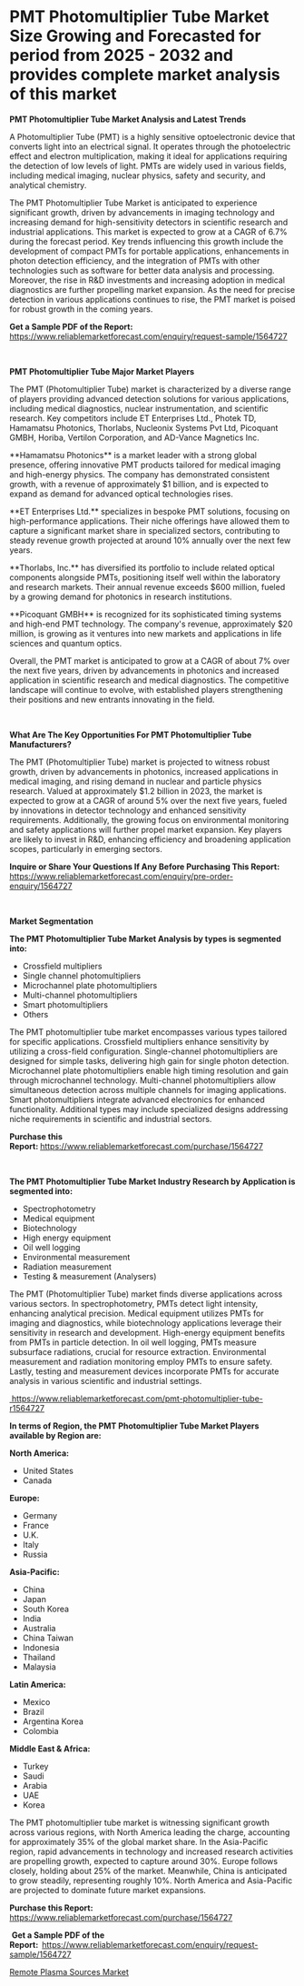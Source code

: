 <p><h1>PMT Photomultiplier Tube Market Size Growing and Forecasted for period from 2025 - 2032 and provides complete market analysis of this market</h1></p><p><strong>PMT Photomultiplier Tube Market Analysis and Latest Trends</strong></p>
<p><p>A Photomultiplier Tube (PMT) is a highly sensitive optoelectronic device that converts light into an electrical signal. It operates through the photoelectric effect and electron multiplication, making it ideal for applications requiring the detection of low levels of light. PMTs are widely used in various fields, including medical imaging, nuclear physics, safety and security, and analytical chemistry.</p><p>The PMT Photomultiplier Tube Market is anticipated to experience significant growth, driven by advancements in imaging technology and increasing demand for high-sensitivity detectors in scientific research and industrial applications. This market is expected to grow at a CAGR of 6.7% during the forecast period. Key trends influencing this growth include the development of compact PMTs for portable applications, enhancements in photon detection efficiency, and the integration of PMTs with other technologies such as software for better data analysis and processing. Moreover, the rise in R&D investments and increasing adoption in medical diagnostics are further propelling market expansion. As the need for precise detection in various applications continues to rise, the PMT market is poised for robust growth in the coming years.</p></p>
<p><strong>Get a Sample PDF of the Report:&nbsp;</strong> <a href="https://www.reliablemarketforecast.com/enquiry/request-sample/1564727?utm_campaign=2821&utm_medium=2&utm_source=Github&utm_content=ia&utm_term=06042025&utm_id=pmt-photomultiplier-tube">https://www.reliablemarketforecast.com/enquiry/request-sample/1564727</a></p>
<p>&nbsp;</p>
<p><strong>PMT Photomultiplier Tube Major Market Players</strong></p>
<p><p>The PMT (Photomultiplier Tube) market is characterized by a diverse range of players providing advanced detection solutions for various applications, including medical diagnostics, nuclear instrumentation, and scientific research. Key competitors include ET Enterprises Ltd., Photek TD, Hamamatsu Photonics, Thorlabs, Nucleonix Systems Pvt Ltd, Picoquant GMBH, Horiba, Vertilon Corporation, and AD-Vance Magnetics Inc.</p><p>**Hamamatsu Photonics** is a market leader with a strong global presence, offering innovative PMT products tailored for medical imaging and high-energy physics. The company has demonstrated consistent growth, with a revenue of approximately $1 billion, and is expected to expand as demand for advanced optical technologies rises.</p><p>**ET Enterprises Ltd.** specializes in bespoke PMT solutions, focusing on high-performance applications. Their niche offerings have allowed them to capture a significant market share in specialized sectors, contributing to steady revenue growth projected at around 10% annually over the next few years.</p><p>**Thorlabs, Inc.** has diversified its portfolio to include related optical components alongside PMTs, positioning itself well within the laboratory and research markets. Their annual revenue exceeds $600 million, fueled by a growing demand for photonics in research institutions.</p><p>**Picoquant GMBH** is recognized for its sophisticated timing systems and high-end PMT technology. The company's revenue, approximately $20 million, is growing as it ventures into new markets and applications in life sciences and quantum optics.</p><p>Overall, the PMT market is anticipated to grow at a CAGR of about 7% over the next five years, driven by advancements in photonics and increased application in scientific research and medical diagnostics. The competitive landscape will continue to evolve, with established players strengthening their positions and new entrants innovating in the field.</p></p>
<p>&nbsp;</p>
<p><strong>What Are The Key Opportunities For PMT Photomultiplier Tube Manufacturers?</strong></p>
<p><p>The PMT (Photomultiplier Tube) market is projected to witness robust growth, driven by advancements in photonics, increased applications in medical imaging, and rising demand in nuclear and particle physics research. Valued at approximately $1.2 billion in 2023, the market is expected to grow at a CAGR of around 5% over the next five years, fueled by innovations in detector technology and enhanced sensitivity requirements. Additionally, the growing focus on environmental monitoring and safety applications will further propel market expansion. Key players are likely to invest in R&D, enhancing efficiency and broadening application scopes, particularly in emerging sectors.</p></p>
<p><strong>Inquire or Share Your Questions If Any Before Purchasing This Report:</strong> <a href="https://www.reliablemarketforecast.com/enquiry/pre-order-enquiry/1564727?utm_campaign=2821&utm_medium=2&utm_source=Github&utm_content=ia&utm_term=06042025&utm_id=pmt-photomultiplier-tube">https://www.reliablemarketforecast.com/enquiry/pre-order-enquiry/1564727</a></p>
<p>&nbsp;</p>
<p><strong>Market Segmentation</strong></p>
<p><strong>The PMT Photomultiplier Tube Market Analysis by types is segmented into:</strong></p>
<p><ul><li>Crossfield multipliers</li><li>Single channel photomultipliers</li><li>Microchannel plate photomultipliers</li><li>Multi-channel photomultipliers</li><li>Smart photomultipliers</li><li>Others</li></ul></p>
<p><p>The PMT photomultiplier tube market encompasses various types tailored for specific applications. Crossfield multipliers enhance sensitivity by utilizing a cross-field configuration. Single-channel photomultipliers are designed for simple tasks, delivering high gain for single photon detection. Microchannel plate photomultipliers enable high timing resolution and gain through microchannel technology. Multi-channel photomultipliers allow simultaneous detection across multiple channels for imaging applications. Smart photomultipliers integrate advanced electronics for enhanced functionality. Additional types may include specialized designs addressing niche requirements in scientific and industrial sectors.</p></p>
<p><strong>Purchase this Report:&nbsp;</strong><a href="https://www.reliablemarketforecast.com/purchase/1564727?utm_campaign=2821&utm_medium=2&utm_source=Github&utm_content=ia&utm_term=06042025&utm_id=pmt-photomultiplier-tube">https://www.reliablemarketforecast.com/purchase/1564727</a></p>
<p>&nbsp;</p>
<p><strong>The PMT Photomultiplier Tube Market Industry Research by Application is segmented into:</strong></p>
<p><ul><li>Spectrophotometry</li><li>Medical equipment</li><li>Biotechnology</li><li>High energy equipment</li><li>Oil well logging</li><li>Environmental measurement</li><li>Radiation measurement</li><li>Testing & measurement (Analysers)</li></ul></p>
<p><p>The PMT (Photomultiplier Tube) market finds diverse applications across various sectors. In spectrophotometry, PMTs detect light intensity, enhancing analytical precision. Medical equipment utilizes PMTs for imaging and diagnostics, while biotechnology applications leverage their sensitivity in research and development. High-energy equipment benefits from PMTs in particle detection. In oil well logging, PMTs measure subsurface radiations, crucial for resource extraction. Environmental measurement and radiation monitoring employ PMTs to ensure safety. Lastly, testing and measurement devices incorporate PMTs for accurate analysis in various scientific and industrial settings.</p></p>
<p><a href="https://www.reliablemarketforecast.com/pmt-photomultiplier-tube-r1564727?utm_campaign=2821&utm_medium=2&utm_source=Github&utm_content=ia&utm_term=06042025&utm_id=pmt-photomultiplier-tube">&nbsp;https://www.reliablemarketforecast.com/pmt-photomultiplier-tube-r1564727</a></p>
<p><strong>In terms of Region, the PMT Photomultiplier Tube Market Players available by Region are:</strong></p>
<p>
    <p> <strong> North America: </strong>
        <ul>
            <li>United States</li>
            <li>Canada</li>
        </ul>
        </p> 
    <p> <strong> Europe: </strong>
        <ul>
            <li>Germany</li>
            <li>France</li>
            <li>U.K.</li>
            <li>Italy</li>
            <li>Russia</li>
        </ul>
        </p> 
    <p> <strong> Asia-Pacific: </strong>
        <ul>
            <li>China</li>
            <li>Japan</li>
            <li>South Korea</li>
            <li>India</li>
            <li>Australia</li>
            <li>China Taiwan</li>
            <li>Indonesia</li>
            <li>Thailand</li>
            <li>Malaysia</li>
        </ul>
        </p> 
    <p> <strong> Latin America: </strong>
        <ul>
            <li>Mexico</li>
            <li>Brazil</li>
            <li>Argentina Korea</li>
            <li>Colombia</li>
        </ul>
        </p> 
    <p> <strong> Middle East & Africa: </strong>
        <ul>
            <li>Turkey</li>
            <li>Saudi</li>
            <li>Arabia</li>
            <li>UAE</li>
            <li>Korea</li>
        </ul>
    </p>
    </p>
<p><p>The PMT photomultiplier tube market is witnessing significant growth across various regions, with North America leading the charge, accounting for approximately 35% of the global market share. In the Asia-Pacific region, rapid advancements in technology and increased research activities are propelling growth, expected to capture around 30%. Europe follows closely, holding about 25% of the market. Meanwhile, China is anticipated to grow steadily, representing roughly 10%. North America and Asia-Pacific are projected to dominate future market expansions.</p></p>
<p><strong>Purchase this Report: </strong><a href="https://www.reliablemarketforecast.com/purchase/1564727?utm_campaign=2821&utm_medium=2&utm_source=Github&utm_content=ia&utm_term=06042025&utm_id=pmt-photomultiplier-tube">https://www.reliablemarketforecast.com/purchase/1564727</a></p>
<p>&nbsp;<strong>Get a Sample PDF of the Report:&nbsp;&nbsp;</strong><a href="https://www.reliablemarketforecast.com/enquiry/request-sample/1564727?utm_campaign=2821&utm_medium=2&utm_source=Github&utm_content=ia&utm_term=06042025&utm_id=pmt-photomultiplier-tube">https://www.reliablemarketforecast.com/enquiry/request-sample/1564727</a></p>
<p><strong></strong></p>
<p><p><a href="https://github.com/zanoligarav/Market-Research-Report-List-1/blob/main/remote-plasma-sources-market.md?utm_campaign=2821&utm_medium=2&utm_source=Github&utm_content=ia&utm_term=06042025&utm_id=pmt-photomultiplier-tube">Remote Plasma Sources Market</a></p></p>